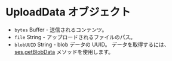 # UploadData オブジェクト

* `bytes` Buffer - 送信されるコンテンツ。
* `file` String - アップロードされるファイルのパス。
* `blobUUID` String - blob データの UUID。 データを取得するには、[ses.getBlobData](../session.md#sesgetblobdataidentifier-callback) メソッドを使用します。
